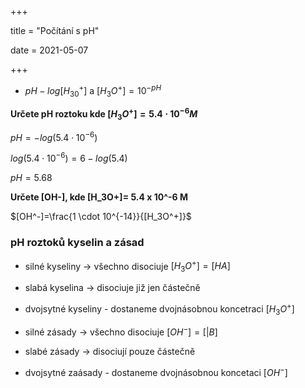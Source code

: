 +++

title = "Počítání s pH"

date = 2021-05-07

+++

- $pH -log[H_30^+]$ a  $[H_3O^+]=10^{-pH}$

**Určete pH roztoku kde $[H_3O^+]=5.4 \cdot 10^{-6} M$**

$pH=-log(5.4 \cdot 10^{-6})$

$log(5.4 \cdot 10^{-6}) = 6 - log(5.4)$

$pH = 5.68$

**Určete [OH-], kde [H_3O+]= 5.4 x 10^-6 M**

$[OH^-]=\frac{1 \cdot 10^{-14}}{[H_3O^+]}$

### pH roztoků kyselin a zásad

- silné kyseliny $\to$ všechno disociuje $[H_3O^+]=[HA]$

- slabá kyselina $\to$ disociuje již jen částečně

- dvojsytné kyseliny - dostaneme dvojnásobnou koncetraci $[H_3O^+]$

- silné zásady $\to$ všechno disociuje $[OH^-]=[|B]$

- slabé zásady $\to$ disociují pouze částečně

- dvojsytné zaásady - dostaneme dvojnásobnou koncetaci $[OH^-]$

  